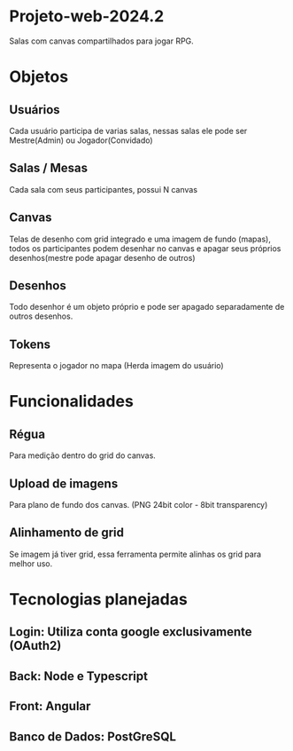 # Projeto-web-2024.2
Salas com canvas compartilhados para jogar RPG.

# Objetos 

## Usuários
Cada usuário participa de varias salas, nessas salas ele pode ser Mestre(Admin) ou Jogador(Convidado) 

## Salas / Mesas 
Cada sala com seus participantes, possui N canvas 

## Canvas
Telas de desenho com grid integrado e uma imagem de fundo (mapas),
todos os participantes podem desenhar no canvas e apagar seus próprios desenhos(mestre pode apagar desenho de outros)

## Desenhos
Todo desenhor é um objeto próprio e pode ser apagado separadamente de outros desenhos.

## Tokens
Representa o jogador no mapa (Herda imagem do usuário)

# Funcionalidades
## Régua 
Para medição dentro do grid do canvas.
## Upload de imagens
Para plano de fundo dos canvas. (PNG 24bit color - 8bit transparency)
## Alinhamento de grid
Se imagem já tiver grid, essa ferramenta permite alinhas os grid para melhor uso.

# Tecnologias planejadas 
## Login: Utiliza conta google exclusivamente (OAuth2) 
## Back: Node e Typescript
## Front: Angular
## Banco de Dados: PostGreSQL
